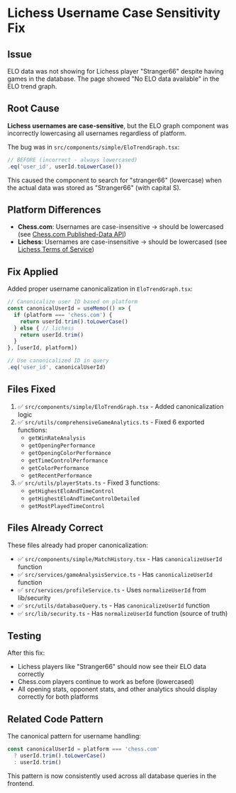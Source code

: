 # Lichess Username Case Sensitivity Fix

## Issue
ELO data was not showing for Lichess player "Stranger66" despite having games in the database. The page showed "No ELO data available" in the ELO trend graph.

## Root Cause
**Lichess usernames are case-sensitive**, but the ELO graph component was incorrectly lowercasing all usernames regardless of platform.

The bug was in `src/components/simple/EloTrendGraph.tsx`:
```typescript
// BEFORE (incorrect - always lowercased)
.eq('user_id', userId.toLowerCase())
```

This caused the component to search for "stranger66" (lowercase) when the actual data was stored as "Stranger66" (with capital S).

## Platform Differences
- **Chess.com**: Usernames are case-insensitive → should be lowercased (see [Chess.com Published-Data API](https://www.chess.com/news/view/published-data-api))
- **Lichess**: Usernames are case-insensitive → should be lowercased (see [Lichess Terms of Service](https://lichess.org/terms-of-service))

## Fix Applied
Added proper username canonicalization in `EloTrendGraph.tsx`:

```typescript
// Canonicalize user ID based on platform
const canonicalUserId = useMemo(() => {
  if (platform === 'chess.com') {
    return userId.trim().toLowerCase()
  } else { // lichess
    return userId.trim()
  }
}, [userId, platform])

// Use canonicalized ID in query
.eq('user_id', canonicalUserId)
```

## Files Fixed
1. ✅ `src/components/simple/EloTrendGraph.tsx` - Added canonicalization logic
2. ✅ `src/utils/comprehensiveGameAnalytics.ts` - Fixed 6 exported functions:
   - `getWinRateAnalysis`
   - `getOpeningPerformance`
   - `getOpeningColorPerformance`
   - `getTimeControlPerformance`
   - `getColorPerformance`
   - `getRecentPerformance`
3. ✅ `src/utils/playerStats.ts` - Fixed 3 functions:
   - `getHighestEloAndTimeControl`
   - `getHighestEloAndTimeControlDetailed`
   - `getMostPlayedTimeControl`

## Files Already Correct
These files already had proper canonicalization:
- ✅ `src/components/simple/MatchHistory.tsx` - Has `canonicalizeUserId` function
- ✅ `src/services/gameAnalysisService.ts` - Has `canonicalizeUserId` function
- ✅ `src/services/profileService.ts` - Uses `normalizeUserId` from lib/security
- ✅ `src/utils/databaseQuery.ts` - Has `canonicalizeUserId` function
- ✅ `src/lib/security.ts` - Has `normalizeUserId` function (source of truth)

## Testing
After this fix:
- Lichess players like "Stranger66" should now see their ELO data correctly
- Chess.com players continue to work as before (lowercased)
- All opening stats, opponent stats, and other analytics should display correctly for both platforms

## Related Code Pattern
The canonical pattern for username handling:
```typescript
const canonicalUserId = platform === 'chess.com' 
  ? userId.trim().toLowerCase() 
  : userId.trim()
```

This pattern is now consistently used across all database queries in the frontend.

